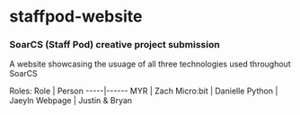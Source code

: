 # staffpod-website

### SoarCS (Staff Pod) creative project submission

A website showcasing the usuage of all three technologies used throughout SoarCS

Roles:
Role | Person
-----|------
MYR | Zach 
Micro:bit | Danielle
Python | Jaeyln
Webpage | Justin & Bryan
